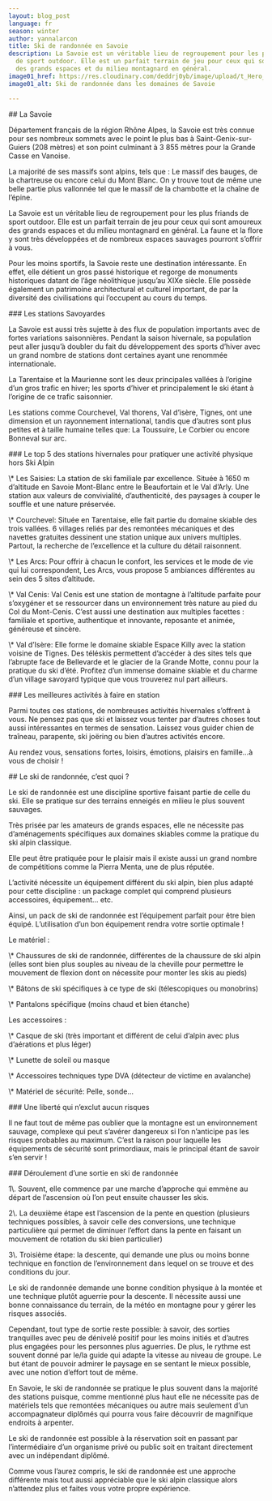 ```yaml
---
layout: blog_post
language: fr
season: winter
author: yannalarcon
title: Ski de randonnée en Savoie
description: La Savoie est un véritable lieu de regroupement pour les plus friands
  de sport outdoor. Elle est un parfait terrain de jeu pour ceux qui sont amoureux
  des grands espaces et du milieu montagnard en général.
image01_href: https://res.cloudinary.com/deddrj0yb/image/upload/t_Hero_under_TopNav/v1638883533/website/winter/Randonne-montagne-seul_ahg2x8.jpg
image01_alt: Ski de randonnée dans les domaines de Savoie

---
```

\## La Savoie

Département français de la région Rhône Alpes, la Savoie est très connue pour ses nombreux sommets avec le point le plus bas à Saint-Genix-sur-Guiers (208 mètres) et son point culminant à 3 855 mètres pour la Grande Casse en Vanoise.

La majorité de ses massifs sont alpins, tels que : Le massif des bauges, de la chartreuse ou encore celui du Mont Blanc. On y trouve tout de même une belle partie plus vallonnée tel que le massif de la chambotte et la chaîne de l’épine.

La Savoie est un véritable lieu de regroupement pour les plus friands de sport outdoor. Elle est un parfait terrain de jeu pour ceux qui sont amoureux des grands espaces et du milieu montagnard en général. La faune et la flore y sont très développées et de nombreux espaces sauvages pourront s’offrir à vous.

Pour les moins sportifs, la Savoie reste une destination intéressante. En effet, elle détient un gros passé historique et regorge de monuments historiques datant de l’âge néolithique jusqu’au XIXe siècle. Elle possède également un patrimoine architectural et culturel important, de par la diversité des civilisations qui l’occupent au cours du temps.

\### Les stations Savoyardes

La Savoie est aussi très sujette à des flux de population importants avec de fortes variations saisonnières. Pendant la saison hivernale, sa population peut aller jusqu’à doubler du fait du développement des sports d’hiver avec un grand nombre de stations dont certaines ayant une renommée internationale.

La Tarentaise et la Maurienne sont les deux principales vallées à l’origine d’un gros trafic en hiver; les sports d’hiver et principalement le ski étant à l’origine de ce trafic saisonnier.

Les stations comme Courchevel, Val thorens, Val d’isère, Tignes, ont une dimension et un rayonnement international, tandis que d’autres sont plus petites et à taille humaine telles que: La Toussuire, Le Corbier ou encore Bonneval sur arc.

\### Le top 5 des stations hivernales pour pratiquer une activité physique hors Ski Alpin

\\* Les Saisies: La station de ski familiale par excellence. Située à 1650 m d’altitude en Savoie Mont-Blanc entre le Beaufortain et le Val d’Arly. Une station aux valeurs de convivialité, d’authenticité, des paysages à couper le souffle et une nature préservée.

\\* Courchevel: Située en Tarentaise, elle fait partie du domaine skiable des trois vallées. 6 villages reliés par des remontées mécaniques et des navettes gratuites dessinent une station unique aux univers multiples. Partout, la recherche de l’excellence et la culture du détail raisonnent.

\\* Les Arcs: Pour offrir à chacun le confort, les services et le mode de vie qui lui correspondent, Les Arcs, vous propose 5 ambiances différentes au sein des 5 sites d’altitude.

\\* Val Cenis: Val Cenis est une station de montagne à l’altitude parfaite pour s’oxygéner et se ressourcer dans un environnement très nature au pied du Col du Mont-Cenis. C’est aussi une destination aux multiples facettes : familiale et sportive, authentique et innovante, reposante et animée, généreuse et sincère.

\\* Val d’Isère: Elle forme le domaine skiable Espace Killy avec la station voisine de Tignes. Des téléskis permettent d’accéder à des sites tels que l’abrupte face de Bellevarde et le glacier de la Grande Motte, connu pour la pratique du ski d’été. Profitez d’un immense domaine skiable et du charme d’un village savoyard typique que vous trouverez nul part ailleurs.

\### Les meilleures activités à faire en station

Parmi toutes ces stations, de nombreuses activités hivernales s’offrent à vous. Ne pensez pas que ski et laissez vous tenter par d’autres choses tout aussi intéressantes en termes de sensation. Laissez vous guider chien de traîneau, parapente, ski joëring ou bien d’autres activités encore.  

Au rendez vous, sensations fortes, loisirs, émotions, plaisirs en famille…à vous de choisir !

\## Le ski de randonnée, c’est quoi ?

Le ski de randonnée est une discipline sportive faisant partie de celle du ski. Elle se pratique sur des terrains enneigés en milieu le plus souvent sauvages.  

Très prisée par les amateurs de grands espaces, elle ne nécessite pas d’aménagements spécifiques aux domaines skiables comme la pratique du ski alpin classique.

Elle peut être pratiquée pour le plaisir mais il existe aussi un grand nombre de compétitions comme la Pierra Menta, une de plus réputée.

L’activité nécessite un équipement différent du ski alpin, bien plus adapté pour cette discipline : un package complet qui comprend plusieurs accessoires, équipement… etc.

Ainsi, un pack de ski de randonnée est l’équipement parfait pour être bien équipé. L’utilisation d’un bon équipement rendra votre sortie optimale !

Le matériel :  

\\* Chaussures de ski de randonnée, différentes de la chaussure de ski alpin (elles sont bien plus souples au niveau de la cheville pour permettre le mouvement de flexion dont on nécessite pour monter les skis au pieds)  

\\* Bâtons de ski spécifiques à ce type de ski (télescopiques ou monobrins)  

\\* Pantalons spécifique (moins chaud et bien étanche)  

Les accessoires :  

\\* Casque de ski (très important et différent de celui d’alpin avec plus d’aérations et plus léger)  

\\* Lunette de soleil ou masque  

\\* Accessoires techniques type DVA (détecteur de victime en avalanche)  

\\* Matériel de sécurité: Pelle, sonde…

\### Une liberté qui n’exclut aucun risques

Il ne faut tout de même pas oublier que la montagne est un environnement sauvage, complexe qui peut s’avérer dangereux si l’on n’anticipe pas les risques probables au maximum. C’est la raison pour laquelle les équipements de sécurité sont primordiaux, mais le principal étant de savoir s’en servir !

\### Déroulement d’une sortie en ski de randonnée

1\\. Souvent, elle commence par une marche d’approche qui emmène au départ de l’ascension où l’on peut ensuite chausser les skis.

2\\. La deuxième étape est l’ascension de la pente en question (plusieurs techniques possibles, à savoir celle des conversions, une technique particulière qui permet de diminuer l’effort dans la pente en faisant un mouvement de rotation du ski bien particulier)

3\\. Troisième étape: la descente, qui demande une plus ou moins bonne technique en fonction de l’environnement dans lequel on se trouve et des conditions du jour.  

Le ski de randonnée demande une bonne condition physique à la montée et une technique plutôt aguerrie pour la descente. Il nécessite aussi une bonne connaissance du terrain, de la météo en montagne pour y gérer les risques associés.

Cependant, tout type de sortie reste possible: à savoir, des sorties tranquilles avec peu de dénivelé positif pour les moins initiés et d’autres plus engagées pour les personnes plus aguerries. De plus, le rythme est souvent donné par le/la guide qui adapte la vitesse au niveau de groupe. Le but étant de pouvoir admirer le paysage en se sentant le mieux possible, avec une notion d’effort tout de même.

En Savoie, le ski de randonnée se pratique le plus souvent dans la majorité des stations puisque, comme mentionné plus haut elle ne nécessite pas de matériels tels que remontées mécaniques ou autre mais seulement d’un accompagnateur diplômés qui pourra vous faire découvrir de magnifique endroits à arpenter.

Le ski de randonnée est possible à la réservation soit en passant par l’intermédiaire d’un organisme privé ou public soit en traitant directement avec un indépendant diplômé.

Comme vous l’aurez compris, le ski de randonnée est une approche différente mais tout aussi appréciable que le ski alpin classique alors n’attendez plus et faites vous votre propre expérience.